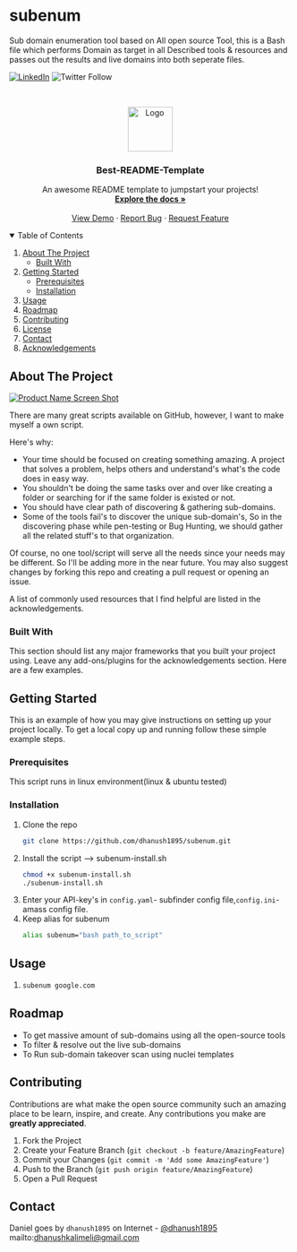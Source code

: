 # subenum
Sub domain enumeration tool based on All open source Tool, this is a Bash file which performs Domain as target in all Described tools & resources and passes out the results and live domains into both seperate files.
<!--
*** Thanks for checking out the Best-README-Template. If you have a suggestion
*** that would make this better, please fork the repo and create a pull request
*** or simply open an issue with the tag "enhancement".
*** Thanks again! Now go create something AMAZING! :D
-->



<!-- PROJECT SHIELDS -->
<!--
*** I'm using markdown "reference style" links for readability.
*** Reference links are enclosed in brackets [ ] instead of parentheses ( ).
*** See the bottom of this document for the declaration of the reference variables
*** for contributors-url, forks-url, etc. This is an optional, concise syntax you may use.
*** https://www.markdownguide.org/basic-syntax/#reference-style-links
-->

[![LinkedIn][linkedin-shield]][linkedin-url] ![Twitter Follow](https://img.shields.io/twitter/follow/dhanush1895?style=social)



<!-- PROJECT LOGO -->
<br />
<p align="center">
  <a href="https://github.com/dhanush1895/subenum/blob/main/logo-dark-2020.png">
    <img src="images/logo.png" alt="Logo" width="80" height="80">
  </a>

  <h3 align="center">Best-README-Template</h3>

  <p align="center">
    An awesome README template to jumpstart your projects!
    <br />
    <a href="https://github.com/othneildrew/Best-README-Template"><strong>Explore the docs »</strong></a>
    <br />
    <br />
    <a href="https://github.com/othneildrew/Best-README-Template">View Demo</a>
    ·
    <a href="https://github.com/othneildrew/Best-README-Template/issues">Report Bug</a>
    ·
    <a href="https://github.com/othneildrew/Best-README-Template/issues">Request Feature</a>
  </p>
</p>



<!-- TABLE OF CONTENTS -->
<details open="open">
  <summary>Table of Contents</summary>
  <ol>
    <li>
      <a href="#about-the-project">About The Project</a>
      <ul>
        <li><a href="#built-with">Built With</a></li>
      </ul>
    </li>
    <li>
      <a href="#getting-started">Getting Started</a>
      <ul>
        <li><a href="#prerequisites">Prerequisites</a></li>
        <li><a href="#installation">Installation</a></li>
      </ul>
    </li>
    <li><a href="#usage">Usage</a></li>
    <li><a href="#roadmap">Roadmap</a></li>
    <li><a href="#contributing">Contributing</a></li>
    <li><a href="#license">License</a></li>
    <li><a href="#contact">Contact</a></li>
    <li><a href="#acknowledgements">Acknowledgements</a></li>
  </ol>
</details>



<!-- ABOUT THE PROJECT -->
## About The Project

[![Product Name Screen Shot][product-screenshot]](https://example.com)

There are many great scripts available on GitHub, however, I want to make myself a own script.

Here's why:
* Your time should be focused on creating something amazing. A project that solves a problem, helps others and understand's what's the code does in easy way.
* You shouldn't be doing the same tasks over and over like creating a folder or searching for if the same folder is existed or not.
* You should have clear path of discovering & gathering sub-domains. 
* Some of the tools fail's to discover the unique sub-domain's, So in the discovering phase while pen-testing or Bug Hunting, we should gather all the related stuff's to that organization.

Of course, no one tool/script will serve all the needs since your needs may be different. So I'll be adding more in the near future. You may also suggest changes by forking this repo and creating a pull request or opening an issue.

A list of commonly used resources that I find helpful are listed in the acknowledgements.

### Built With

This section should list any major frameworks that you built your project using. Leave any add-ons/plugins for the acknowledgements section. Here are a few examples.
<!--* [Bootstrap](https://getbootstrap.com)-->
<!--* [JQuery](https://jquery.com)![Logo](https://user-images.githubusercontent.com/63894857/125989640-6558a0fc-36cb-4926-95ce-cbe34a8ee2fc.png)

* [Laravel](https://laravel.com)-->



<!-- GETTING STARTED -->
## Getting Started

This is an example of how you may give instructions on setting up your project locally.
To get a local copy up and running follow these simple example steps.

### Prerequisites

This script runs in linux environment(linux & ubuntu tested)

### Installation

1. Clone the repo
   ```sh
   git clone https://github.com/dhanush1895/subenum.git
   ```
2. Install the script --> subenum-install.sh
   ```sh
   chmod +x subenum-install.sh
   ./subenum-install.sh
   ```
3. Enter your API-key's in `config.yaml`- subfinder config file,`config.ini`- amass config file.
4. Keep alias for subenum
   ```sh
   alias subenum="bash path_to_script"
   ```



<!-- USAGE EXAMPLES -->
## Usage
1. ```sh
   subenum google.com
   ```

<!-- ROADMAP -->
## Roadmap
* To get massive amount of sub-domains using all the open-source tools
* To filter & resolve out the live sub-domains 
* To Run sub-domain takeover scan using nuclei templates

<!-- CONTRIBUTING -->
## Contributing

Contributions are what make the open source community such an amazing place to be learn, inspire, and create. Any contributions you make are **greatly appreciated**.

1. Fork the Project
2. Create your Feature Branch (`git checkout -b feature/AmazingFeature`)
3. Commit your Changes (`git commit -m 'Add some AmazingFeature'`)
4. Push to the Branch (`git push origin feature/AmazingFeature`)
5. Open a Pull Request


<!-- CONTACT -->
## Contact

Daniel goes by `dhanush1895` on Internet  - [@dhanush1895](https://twitter.com/dhanush1895) 
mailto:dhanushkalimeli@gmail.com



<!-- MARKDOWN LINKS & IMAGES -->
<!-- https://www.markdownguide.org/basic-syntax/#reference-style-links -->
[contributors-shield]: https://img.shields.io/github/contributors/othneildrew/Best-README-Template.svg?style=for-the-badge
[contributors-url]: https://github.com/othneildrew/Best-README-Template/graphs/contributors
[forks-shield]: https://img.shields.io/github/forks/othneildrew/Best-README-Template.svg?style=for-the-badge
[forks-url]: https://github.com/othneildrew/Best-README-Template/network/members
[stars-shield]: https://img.shields.io/github/stars/othneildrew/Best-README-Template.svg?style=for-the-badge
[stars-url]: https://github.com/othneildrew/Best-README-Template/stargazers
[issues-shield]: https://img.shields.io/github/issues/othneildrew/Best-README-Template.svg?style=for-the-badge
[issues-url]: https://github.com/othneildrew/Best-README-Template/issues
[license-shield]: https://img.shields.io/github/license/othneildrew/Best-README-Template.svg?style=for-the-badge
[linkedin-shield]: https://img.shields.io/badge/-LinkedIn-black.svg?style=for-the-badge&logo=linkedin&colorB=555
[linkedin-url]: https://www.linkedin.com/in/daniel-thotapalli
[product-screenshot]: images/screenshot.png
